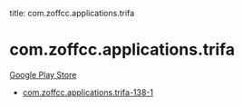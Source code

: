 title: com.zoffcc.applications.trifa
# com.zoffcc.applications.trifa


[Google Play Store](https://play.google.com/store/apps/details?id=com.zoffcc.applications.trifa)


* [com.zoffcc.applications.trifa-138-1](./com.zoffcc.applications.trifa-138-1/)